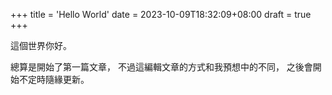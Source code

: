 +++
title = 'Hello World'
date = 2023-10-09T18:32:09+08:00
draft = true
+++

這個世界你好。

總算是開始了第一篇文章，
不過這編輯文章的方式和我預想中的不同，
之後會開始不定時隨緣更新。
